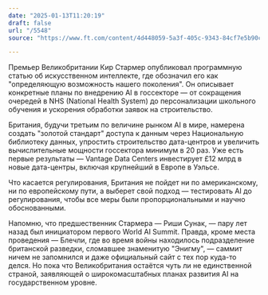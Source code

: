 ```yaml
---
date: "2025-01-13T11:20:19"
draft: false
url: "/5548"
source: "https://www.ft.com/content/4d448059-5a3f-405c-9343-84cf7e5b90c0"

---
```


Премьер Великобритании Кир Стармер опубликовал программную статью об искусственном интеллекте, где обозначил его как "определяющую возможность нашего поколения". Он описывает конкретные планы по внедрению AI в госсекторе — от сокращения очередей в NHS (National Health System) до персонализации школьного обучения и ускорения обработки заявок на строительство.

Британия, будучи третьим по величине рынком AI в мире, намерена создать "золотой стандарт" доступа к данным через Национальную библиотеку данных, упростить строительство дата-центров и увеличить вычислительные мощности госсектора минимум в 20 раз. Уже есть первые результаты — Vantage Data Centers инвестирует £12 млрд в новые дата-центры, включая крупнейший в Европе в Уэльсе.

Что касается регулирования, Британия не пойдет ни по американскому, ни по европейскому пути, а выберет свой подход — тестировать AI до регулирования, чтобы все меры были пропорциональными и научно обоснованными. 

Напомню, что предшественник Стармера — Риши Сунак, — пару лет назад был инициатором первого World AI Summit. Правда, кроме места проведения — Блечли, где во время войны находилось подразделение британской разведки, сломавшее знаменитую "Энигму", — саммит ничем не запомнился и даже официальный сайт с тех пор куда-то делся. Но пока что Великобритания остаётся чуть ли не единственной страной, заявляющей о широкомасштабных планах развития AI на государственном уровне.
